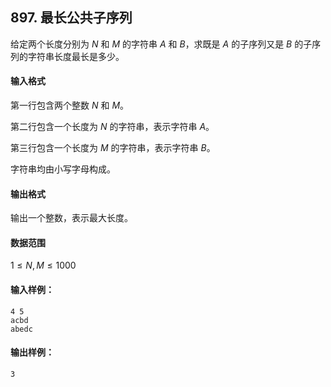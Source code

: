 ## 897. 最长公共子序列

给定两个长度分别为 $N$ 和 $M$ 的字符串 $A$ 和 $B$，求既是 $A$ 的子序列又是 $B$ 的子序列的字符串长度最长是多少。

#### 输入格式

第一行包含两个整数 $N$ 和 $M$。

第二行包含一个长度为 $N$ 的字符串，表示字符串 $A$。

第三行包含一个长度为 $M$ 的字符串，表示字符串 $B$。

字符串均由小写字母构成。

#### 输出格式

输出一个整数，表示最大长度。

#### 数据范围

$1 \le N,M \le 1000$

#### 输入样例：

```
4 5
acbd
abedc
```

#### 输出样例：

```
3
```